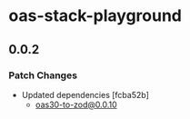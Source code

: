 # oas-stack-playground

## 0.0.2

### Patch Changes

- Updated dependencies [fcba52b]
  - oas30-to-zod@0.0.10
